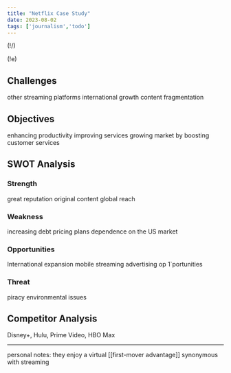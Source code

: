 ```yaml
---
title: "Netflix Case Study"
date: 2023-08-02
tags: ['journalism','todo']
---
```


(!/)


(!e)

## Challenges
other streaming platforms
international growth
content fragmentation

## Objectives
enhancing productivity
improving services 
growing market by boosting customer services 

## SWOT Analysis
### Strength
great reputation
original content
global reach

### Weakness
increasing debt 
pricing plans
dependence on the US market

### Opportunities
International expansion
mobile streaming
advertising op  1`portunities

### Threat
piracy
environmental issues


## Competitor Analysis
Disney+, Hulu, Prime Video, HBO Max

---
personal notes:
they enjoy a virtual [[first-mover advantage]]
synonymous with streaming

